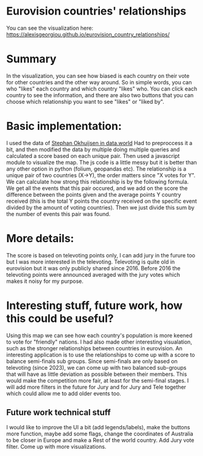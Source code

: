 # Eurovision countries' relationships

You can see the visualization here: https://alexisgeorgiou.github.io/eurovision_country_relationships/

# Summary
In the visualization, you can see how biased is each country on their vote for other countries and the other way around.
So in simple words, you can who "likes" each country and which country "likes" who.
You can click each country to see the information, and there are also two buttons that you can choose which relationship you want to see "likes" or "liked by".

# Basic implementation:
I used the data of [Stephan Okhuijsen in data.world](https://data.world/datagraver/eurovision-song-contest-scores-1975-2019/workspace/file?filename=eurovision_song_contest_1957_2023.xlsx)
Had to preproccess it a bit, and then modified the data by multiple doing multiple queries and calculated a score based on each unique pair.
Then used a javascript module to visualize the map. The js code is a little messy but it is better than any other option in python (folium, geopandas etc).
The relationship is a unique pair of two countries (X->Y), the order matters since "X votes for Y". We can calculate how strong this relationship is by the following formula. We get all the events that this pair occured, and we add on the score the difference between the points given and the average points Y country received (this is the total Y points the country received on the specific event divided by the amount of voting countries). Then we just divide this sum by the number of events this pair was found.

# More details:
The score is based on televoting points only, I can add jury in the furure too but I was more interested in the televoting. Televoting is quite old in eurovision but it was only publicly shared since 2016. Before 2016 the televoting points were announced averaged with the jury votes which makes it noisy for my purpose. 

# Interesting stuff, future work, how this could be useful?
Using this map we can see how each country's population is more keened to vote for "friendly" nations. I had also made other interesting visualation, such as the stronger relationships between countries in eurovision. An interesting application is to use the relationships to come up with a score to balance semi-finals sub groups. Since semi-finals are only based on televoting (since 2023), we can come up with two balanced sub-groups that will have as little deviation as possible between their members. This would make the competition more fair, at least for the semi-final stages.
I will add more filters in the future for Jury and for Jury and Tele together which could allow me to add older events too.

## Future work technical stuff
I would like to improve the UI a bit (add legends/labels), make the buttons more function, maybe add some flags, change the coordinates of Australia to be closer in Europe and make a Rest of the world country. Add Jury vote filter. Come up with more visualizations.
